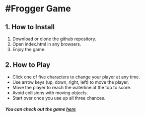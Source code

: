 #Frogger Game
==============

## 1. How to Install

1. Download or clone the github repository.
2. Open index.html in any browsers.
3. Enjoy the game.

## 2. How to Play

- Click one of five characters to change your player at any time.
- Use arrow keys (up, down, right, left) to move the player.
- Move the player to reach the waterline at the top to score.
- Avoid collisions with moving objects.
- Start over once you use up all three chances.

##### You can check out the game [here](https://jesslee0124.github.io/frogger-game/)